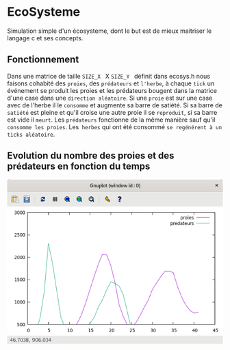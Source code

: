 # EcoSysteme 

Simulation simple d'un écosysteme, dont le but est de mieux maitriser le langage c et ses concepts. 

## Fonctionnement
Dans une matrice de taille `SIZE_X ` X `SIZE_Y ` définit dans ecosys.h nous faisons cohabité des `proies`, des `prédateurs` et `l'herbe`, à chaque `tick` un événement se produit les proies et les prédateurs bougent dans la matrice d'une case dans une `direction aléatoire`.
Si une `proie` est sur une case avec de l'herbe il le `consomme` et augmente sa barre de satiété. Si sa barre de `satiété` est pleine et qu'il croise une autre proie il se `reproduit`, si sa barre est vide il `meurt`.
Les `prédateurs` fonctionne de la même manière sauf qu'il `consomme les proies`.
Les` herbes` qui ont été consommé `se regénérent à un ticks aléatoire`.


## Evolution du nombre des proies et des prédateurs en fonction du temps  
![](/DATA.png)

